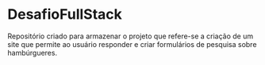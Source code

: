 # DesafioFullStack
Repositório criado para armazenar o projeto que refere-se a criação de um site que permite ao usuário responder e criar formulários de pesquisa sobre hambúrgueres.  
